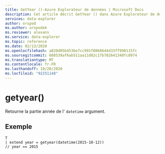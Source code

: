 ```yaml
---
title: GetYear ()-Azure Explorateur de données | Microsoft Docs
description: Cet article décrit GetYear () dans Azure Explorateur de données.
services: data-explorer
author: orspod
ms.author: orspodek
ms.reviewer: alexans
ms.service: data-explorer
ms.topic: reference
ms.date: 02/13/2020
ms.openlocfilehash: a820d05b453be7cc991f8068644d33ff990115fc
ms.sourcegitcommit: 608539af6ab511aa11d82c17b782641340fc8974
ms.translationtype: MT
ms.contentlocale: fr-FR
ms.lasthandoff: 10/20/2020
ms.locfileid: "92251148"
---
```

# <a name="getyear"></a>getyear()

Retourne la partie année de l' `datetime` argument.

## <a name="example"></a>Exemple

```kusto
T
| extend year = getyear(datetime(2015-10-12))
// year == 2015
```
